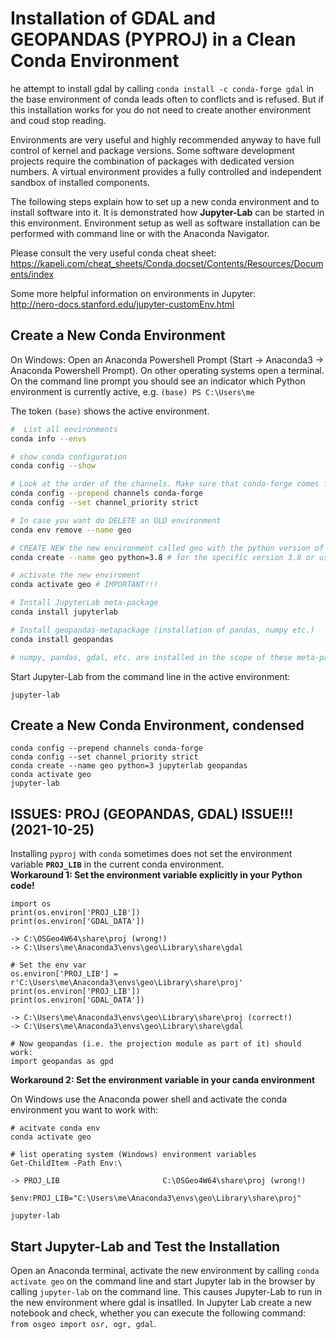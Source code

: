 # Installation of GDAL and GEOPANDAS (PYPROJ) in a Clean Conda Environment

he attempt to install gdal by calling `conda install -c conda-forge gdal` in the base environment of conda leads often to conflicts and is refused. But if this installation works for you do not need to create another environment and coud stop reading.

Environments are very useful and highly recommended anyway to have full control of kernel and package versions. Some software development projects require the combination of packages with dedicated version numbers. A virtual environment provides a fully controlled and independent sandbox of installed components.

The following steps explain how to set up a new conda environment and to install software into it. It is demonstrated how **Jupyter-Lab** can be started in this environment. Environment setup as well as software installation can be performed with command line or with the Anaconda Navigator.

Please consult the very useful conda cheat sheet:<br>
https://kapeli.com/cheat_sheets/Conda.docset/Contents/Resources/Documents/index

Some more helpful information on environments in Jupyter:<br>
http://nero-docs.stanford.edu/jupyter-customEnv.html

## Create a New Conda Environment

On Windows: Open an Anaconda Powershell Prompt (Start -> Anaconda3 -> Anaconda Powershell Prompt). On other operating systems open a terminal. On the command line prompt you should see an indicator which Python environment is currently active, e.g. `(base) PS C:\Users\me`

The token `(base)` shows the active environment.

```bash
#  List all environments
conda info --envs

# show conda configuration
conda config --show

# Look at the order of the channels. Make sure that conda-forge comes first. Change channel priority from flexible to strict. 
conda config --prepend channels conda-forge
conda config --set channel_priority strict

# In case you want do DELETE an OLD environment
conda env remove --name geo

# CREATE NEW the new environment called geo with the python version of your choice 
conda create --name geo python=3.8 # for the specific version 3.8 or use python=3 for the latest version

# activate the new enviroment
conda activate geo # IMPORTANT!!!

# Install JupyterLab meta-package
conda install jupyterlab

# Install geopandas-metapackage (installation of pandas, numpy etc.)
conda install geopandas 

# numpy, pandas, gdal, etc. are installed in the scope of these meta-packages 
```

Start Jupyter-Lab from the command line in the active environment:
```
jupyter-lab
```

## Create a New Conda Environment, condensed

```
conda config --prepend channels conda-forge
conda config --set channel_priority strict
conda create --name geo python=3 jupyterlab geopandas
conda activate geo
jupyter-lab
```


## ISSUES: PROJ (GEOPANDAS, GDAL) ISSUE!!! (2021-10-25)

Installing `pyproj` with `conda` sometimes does not set the environment variable **`PROJ_LIB`** in the current conda environment. <br>
**Workaround 1: Set the environment variable explicitly in your Python code!**

```
import os
print(os.environ['PROJ_LIB'])
print(os.environ['GDAL_DATA'])

-> C:\OSGeo4W64\share\proj (wrong!)
-> C:\Users\me\Anaconda3\envs\geo\Library\share\gdal

# Set the env var
os.environ['PROJ_LIB'] = r'C:\Users\me\Anaconda3\envs\geo\Library\share\proj'
print(os.environ['PROJ_LIB'])
print(os.environ['GDAL_DATA'])

-> C:\Users\me\Anaconda3\envs\geo\Library\share\proj (correct!)
-> C:\Users\me\Anaconda3\envs\geo\Library\share\gdal

# Now geopandas (i.e. the projection module as part of it) should work:
import geopandas as gpd

```

**Workaround 2: Set the environment variable in your canda environment**

On Windows use the Anaconda power shell and activate the conda environment you want to work with:

```
# acitvate conda env
conda activate geo

# list operating system (Windows) environment variables 
Get-ChildItem -Path Env:\

-> PROJ_LIB                       C:\OSGeo4W64\share\proj (wrong!)

$env:PROJ_LIB="C:\Users\me\Anaconda3\envs\geo\Library\share\proj"

jupyter-lab
```





## Start Jupyter-Lab and Test the Installation ##

Open an Anaconda terminal, activate the new environment by calling `conda activate geo` on the command line and start Jupyter lab in the browser by calling `jupyter-lab` on the command line. This causes Jupyter-Lab to run in the new environment where gdal is insatlled. In Jupyter Lab create a new notebook and check, whether you can execute the following command: <br>`from osgeo import osr, ogr, gdal`.
